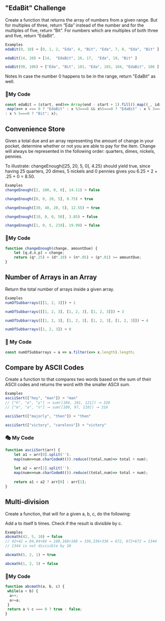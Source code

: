 ## "EdaBit" Challenge
Create a function that returns the array of numbers from a given range. But for multiples of three, return “Eda” instead of the number and for the multiples of five, return “Bit”. For numbers which are multiples of both three and five, return “EdaBit”.
```js
Examples
edaBit(0, 10) ➞ [0, 1, 2, "Eda", 4, "Bit", "Eda", 7, 8, "Eda", "Bit" ]

edaBit(14, 20) ➞ [14,  "EdaBit", 16, 17,  "Eda", 19, "Bit" ]

edaBit(99, 106) ➞ ["Eda", "Bit", 101, "Eda", 103, 104, "EdaBit", 106 ]
```
Notes
In case the number 0 happens to be in the range, return "EdaBit" as well.
### :barber:My Code
```js
const edaBit = (start, end)=> Array(end - start + 1).fill().map((_, idx) => start + idx)
.map(x=> x === 0 ? "EdaBit" : x %3===0 && x%5===0 ? "EdaBit" : x % 3===0 ? "Eda" 
: x % 5===0 ? "Bit": x);
```

## Convenience Store
Given a total due and an array representing the amount of change in your pocket, determine whether or not you are able to pay for the item. Change will always be represented in the following order: quarters, dimes, nickels, pennies.

To illustrate: changeEnough([25, 20, 5, 0], 4.25) should yield true, since having 25 quarters, 20 dimes, 5 nickels and 0 pennies gives you 6.25 + 2 + .25 + 0 = 8.50.
```js
Examples
changeEnough([2, 100, 0, 0], 14.11) ➞ false

changeEnough([0, 0, 20, 5], 0.75) ➞ true

changeEnough([30, 40, 20, 5], 12.55) ➞ true

changeEnough([10, 0, 0, 50], 3.85) ➞ false

changeEnough([1, 0, 5, 219], 19.99) ➞ false
```
### :slot_machine:My Code
```js
function changeEnough(change, amountDue) {
	let [q,d,n,p] = change;
	return (q*.25) + (d*.10) + (n*.05) + (p*.01) >= amountDue;
}
```

## Number of Arrays in an Array
Return the total number of arrays inside a given array.
```js
Examples
numOfSubbarrays([[1, 2, 3]]) ➞ 1

numOfSubbarrays([[1, 2, 3], [1, 2, 3], [1, 2, 3]]) ➞ 3

numOfSubbarrays([[1, 2, 3], [1, 2, 3], [1, 2, 3], [1, 2, 3]]) ➞ 4

numOfSubbarrays([1, 2, 3]) ➞ 0
```
### :izakaya_lantern: My Code
```js
const numOfSubbarrays = a => a.filter(x=> x.length).length;
```

## Compare by ASCII Codes
Create a function to that compares two words based on the sum of their ASCII codes and returns the word with the smaller ASCII sum.
```js
Examples
asciiSort(["hey", "man"]) ➞ "man"
// ["h", "e", "y"] ➞ sum([104, 101, 121]) ➞ 326
// ["m", "a", "n"] ➞ sum([109, 97, 110]) ➞ 316

asciiSort(["majorly", "then"]) ➞ "then"

asciiSort(["victory", "careless"]) ➞ "victory"
```
### :performing_arts: My Code
```js
function asciiSort(arr) {
	let a1 = arr[0].split('').
	map(num=>num.charCodeAt()).reduce((total,num)=> total + num);
	
	let a2 = arr[1].split('').
	map(num=>num.charCodeAt()).reduce((total,num)=> total + num);
	
	return a1 < a2 ? arr[0] : arr[1];
}
```
## Multi-division
Create a function, that will for a given a, b, c, do the following:

Add a to itself b times.
Check if the result is divisible by c.
```js
Examples
abcmath(42, 5, 10) ➞ false
// 42+42 = 84,84+84 = 168,168+168 = 336,336+336 = 672, 672+672 = 1344
// 1344 is not divisible by 10

abcmath(5, 2, 1) ➞ true

abcmath(1, 2, 3) ➞ false
```
### :watermelon:My Code
```js
function abcmath(a, b, c) {
 while(a < b) {
  a++;
  a+=a;
 }
 return a % c === 0 ? true : false;
}
```



